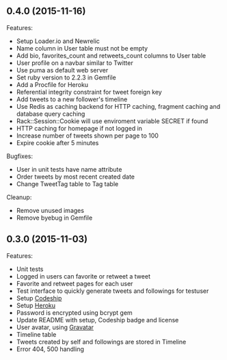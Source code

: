 ## 0.4.0 (2015-11-16)

Features:

  - Setup Loader.io and Newrelic
  - Name column in User table must not be empty
  - Add bio, favorites_count and retweets_count columns to User table
  - User profile on a navbar similar to Twitter
  - Use puma as default web server
  - Set ruby version to 2.2.3 in Gemfile
  - Add a Procfile for Heroku
  - Referential integrity constraint for tweet foreign key
  - Add tweets to a new follower's timeline
  - Use Redis as caching backend for HTTP caching, fragment caching and database query caching
  - Rack::Session::Cookie will use enviroment variable SECRET if found
  - HTTP caching for homepage if not logged in
  - Increase number of tweets shown per page to 100
  - Expire cookie after 5 minutes

Bugfixes:

  - User in unit tests have name attribute
  - Order tweets by most recent created date
  - Change TweetTag table to Tag table


Cleanup:

  - Remove unused images
  - Remove byebug in Gemfile

## 0.3.0 (2015-11-03)

Features:

  - Unit tests
  - Logged in users can favorite or retweet a tweet
  - Favorite and retweet pages for each user
  - Test interface to quickly generate tweets and followings for testuser
  - Setup [Codeship](https://codeship.com/projects/112764)
  - Setup [Heroku](http://smalltwitter.herokuapp.com/)
  - Password is encrypted using bcrypt gem
  - Update README with setup, Codeship badge and license
  - User avatar, using [Gravatar](https://en.gravatar.com/)
  - Timeline table
  - Tweets created by self and followings are stored in Timeline
  - Error 404, 500 handling
